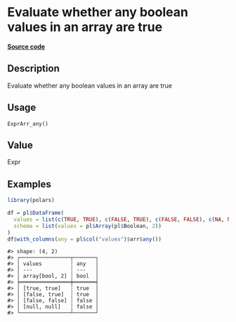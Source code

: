 

# Evaluate whether any boolean values in an array are true

[**Source code**](https://github.com/pola-rs/r-polars/tree/mkdocs-matrial-search-preview/R/expr__array.R#L258)

## Description

Evaluate whether any boolean values in an array are true

## Usage

<pre><code class='language-R'>ExprArr_any()
</code></pre>

## Value

Expr

## Examples

``` r
library(polars)

df = pl$DataFrame(
  values = list(c(TRUE, TRUE), c(FALSE, TRUE), c(FALSE, FALSE), c(NA, NA)),
  schema = list(values = pl$Array(pl$Boolean, 2))
)
df$with_columns(any = pl$col("values")$arr$any())
```

    #> shape: (4, 2)
    #> ┌────────────────┬───────┐
    #> │ values         ┆ any   │
    #> │ ---            ┆ ---   │
    #> │ array[bool, 2] ┆ bool  │
    #> ╞════════════════╪═══════╡
    #> │ [true, true]   ┆ true  │
    #> │ [false, true]  ┆ true  │
    #> │ [false, false] ┆ false │
    #> │ [null, null]   ┆ false │
    #> └────────────────┴───────┘
